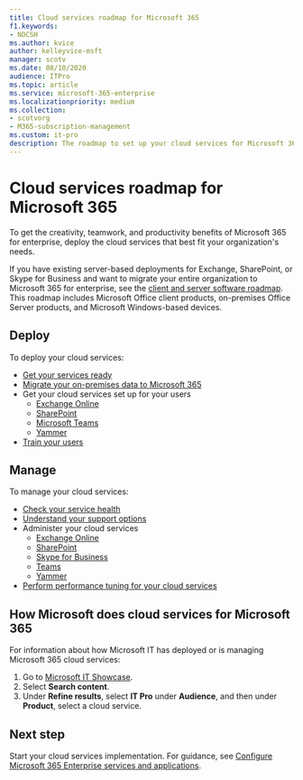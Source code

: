 ```yaml
---
title: Cloud services roadmap for Microsoft 365
f1.keywords:
- NOCSH
ms.author: kvice
author: kelleyvice-msft
manager: scotv
ms.date: 08/10/2020
audience: ITPro
ms.topic: article
ms.service: microsoft-365-enterprise
ms.localizationpriority: medium
ms.collection: 
- scotvorg
- M365-subscription-management
ms.custom: it-pro
description: The roadmap to set up your cloud services for Microsoft 365.
---
```


# Cloud services roadmap for Microsoft 365

To get the creativity, teamwork, and productivity benefits of Microsoft 365 for enterprise, deploy the cloud services that best fit your organization's needs.

If you have existing server-based deployments for Exchange, SharePoint, or Skype for Business and want to migrate your entire organization to Microsoft 365 for enterprise, see the [client and server software roadmap](client-server-software-roadmap-microsoft-365.md). This roadmap includes Microsoft Office client products, on-premises Office Server products, and Microsoft Windows-based devices.

## Deploy

To deploy your cloud services:

- [Get your services ready](configure-services-and-applications.md)
- [Migrate your on-premises data to Microsoft 365](migrate-data-to-office-365.md)
- Get your cloud services set up for your users
  - [Exchange Online](/Exchange/exchange-online)
  - [SharePoint](/sharepoint/sharepoint-online)
  - [Microsoft Teams](/MicrosoftTeams/Teams-overview)
  - [Yammer](https://support.office.com/article/e1464355-1f97-49ac-b2aa-dd320b179dbe)
- [Train your users](/office365/admin/admin-overview/get-started-with-office-365#training-resources-for-your-users)

## Manage

To manage your cloud services: 

- [Check your service health](view-service-health.md)
- [Understand your support options](../admin/get-help-support.md)
- Administer your cloud services
  - [Exchange Online](/Exchange/exchange-online)
  - [SharePoint](https://support.office.com/article/79eb0420-8cbd-4bcb-a90b-ddc7d3ab4b3a)
  - [Skype for Business](/SkypeForBusiness/skype-for-business-online)
  - [Teams](/MicrosoftTeams/quality-of-experience-review-guide)
  - [Yammer](https://support.office.com/article/e1464355-1f97-49ac-b2aa-dd320b179dbe)
- [Perform performance tuning for your cloud services](tune-microsoft-365-performance.md)

## How Microsoft does cloud services for Microsoft 365

For information about how Microsoft IT has deployed or is managing Microsoft 365 cloud services:

1. Go to [Microsoft IT Showcase](https://www.microsoft.com/itshowcase).
2. Select **Search content**.
3. Under **Refine results**, select **IT Pro** under **Audience**, and then under **Product**, select a cloud service.

## Next step

Start your cloud services implementation. For guidance, see [Configure Microsoft 365 Enterprise services and applications](configure-services-and-applications.md).

